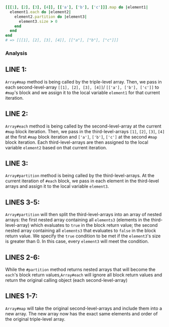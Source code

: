 ```ruby
[[[1], [2], [3], [4]], [['a'], ['b'], ['c']]].map do |element1|
  element1.each do |element2|
    element2.partition do |element3|
      element3.size > 0
    end
  end
end
# => [[[1], [2], [3], [4]], [["a"], ["b"], ["c"]]]
```

### Analysis

## LINE 1:
`Array#map` method is being called by the triple-level array.
Then, we pass in each second-level-array `[[1], [2], [3], [4]]`/ `[['a'], ['b'], ['c']]` to `#map`'s block and we assign it to the local variable `element1` for that current iteration.

## LINE 2:
`Array#each` method is being called by the second-level-array at the current `#map` block iteration.
Then, we pass in the third-level-arrays `[1]`, `[2]`, `[3]`, `[4]` at the first `#map` block iteration and `['a']`, `['b']`, `['c']` at the second `#map` block iteration.
Each third-level-arrays are then assigned to the local variable `element2` based on that current iteration.

## LINE 3:
`Array#partition` method is being called by the third-level-arrays.
At the current iteration of `#each` block, we pass in each element in the third-level arrays and assign it to the local variable `element3`.

## LINES 3-5:
`Array#partition` will then split the third-level-arrays into an array of nested arrays: the first nested array containing all `elements3` (elements in the third-level-array) which evaluates to `true` in the block return value; the second nested array containing all `elements3` that evaluates to `false` in the block return value. We specify the `true` condition to be met if the `element3`'s size is greater than 0. In this case, every `element3` will meet the condition.

## LINES 2-6:
While the `#partition` method returns nested arrays that will become the `each`'s block return values,`Array#each` will ignore all block return values and return the original calling object (each second-level-array)

## LINES 1-7:
`Array#map` will take the original second-level-arrays and include them into a new array. The new array now has the exact same elements and order of the original triple-level array.




